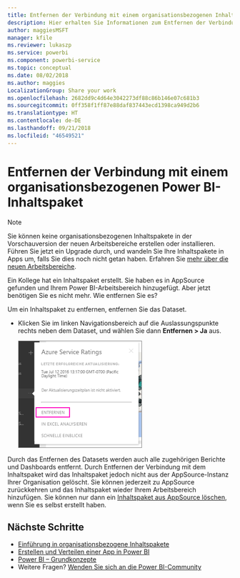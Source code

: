 ```yaml
---
title: Entfernen der Verbindung mit einem organisationsbezogenen Inhaltspaket – Power BI
description: Hier erhalten Sie Informationen zum Entfernen der Verbindung mit einem organisationsbezogenen Inhaltspaket durch Löschen des Datasets in Power BI.
author: maggiesMSFT
manager: kfile
ms.reviewer: lukaszp
ms.service: powerbi
ms.component: powerbi-service
ms.topic: conceptual
ms.date: 08/02/2018
ms.author: maggies
LocalizationGroup: Share your work
ms.openlocfilehash: 2682dd9c4d64e3042273df88c86b146e07c681b3
ms.sourcegitcommit: 0ff358f1ff87e88daf837443ecd1398ca949d2b6
ms.translationtype: HT
ms.contentlocale: de-DE
ms.lasthandoff: 09/21/2018
ms.locfileid: "46549521"
---
```

# <a name="remove-your-connection-to-a-power-bi-organizational-content-pack"></a>Entfernen der Verbindung mit einem organisationsbezogenen Power BI-Inhaltspaket

> [!NOTE]
> Sie können keine organisationsbezogenen Inhaltspakete in der Vorschauversion der neuen Arbeitsbereiche erstellen oder installieren. Führen Sie jetzt ein Upgrade durch, und wandeln Sie Ihre Inhaltspakete in Apps um, falls Sie dies noch nicht getan haben. Erfahren Sie [mehr über die neuen Arbeitsbereiche](service-create-the-new-workspaces.md).
> 

Ein Kollege hat ein Inhaltspaket erstellt. Sie haben es in AppSource gefunden und Ihrem Power BI-Arbeitsbereich hinzugefügt. Aber jetzt benötigen Sie es nicht mehr.  Wie entfernen Sie es?

Um ein Inhaltspaket zu entfernen, entfernen Sie das Dataset.  

* Klicken Sie im linken Navigationsbereich auf die Auslassungspunkte rechts neben dem Dataset, und wählen Sie dann **Entfernen \> Ja** aus.  
  
  ![Entfernen des Inhaltspakets](media/service-organizational-content-pack-disconnect/power-bi-remove-organizational-content-pack-dataset.png)

Durch das Entfernen des Datasets werden auch alle zugehörigen Berichte und Dashboards entfernt. Durch Entfernen der Verbindung mit dem Inhaltspaket wird das Inhaltspaket jedoch nicht aus der AppSource-Instanz Ihrer Organisation gelöscht.  Sie können jederzeit zu AppSource zurückkehren und das Inhaltspaket wieder Ihrem Arbeitsbereich hinzufügen. Sie können nur dann ein [Inhaltspaket aus AppSource löschen](service-organizational-content-pack-manage-update-delete.md), wenn Sie es selbst erstellt haben.

## <a name="next-steps"></a>Nächste Schritte
* [Einführung in organisationsbezogene Inhaltspakete](service-organizational-content-pack-introduction.md) 
* [Erstellen und Verteilen einer App in Power BI](consumer/end-user-create-apps.md) 
* [Power BI – Grundkonzepte](consumer/end-user-basic-concepts.md)  
* Weitere Fragen? [Wenden Sie sich an die Power BI-Community](http://community.powerbi.com/)

